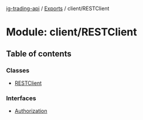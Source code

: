 [ig-trading-api](../README.md) / [Exports](../modules.md) / client/RESTClient

# Module: client/RESTClient

## Table of contents

### Classes

- [RESTClient](../classes/client_RESTClient.RESTClient.md)

### Interfaces

- [Authorization](../interfaces/client_RESTClient.Authorization.md)
